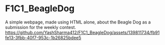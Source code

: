 # F1C1_BeagleDog
A simple webpage,  made using HTML alone, about the Beagle Dog as a submission for the weekly contest.
https://github.com/YashSharma412/F1C1_BeagleDog/assets/139811734/fb91fe13-3fbb-40f7-953c-1b26825bdee5
